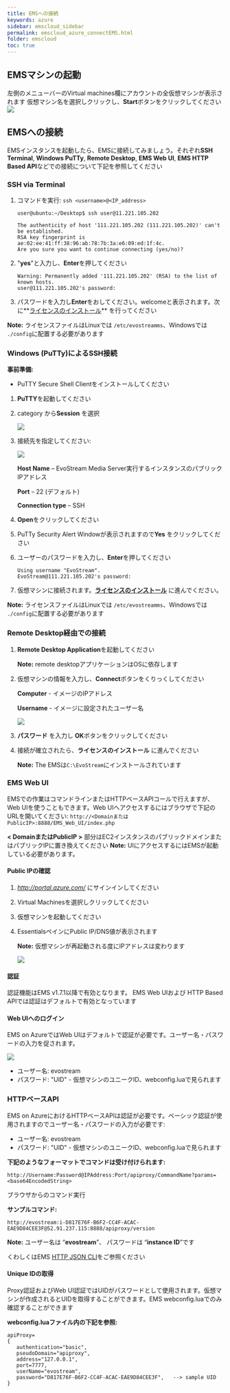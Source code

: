 ```yaml
---
title: EMSへの接続
keywords: azure
sidebar: emscloud_sidebar
permalink: emscloud_azure_connectEMS.html
folder: emscloud
toc: true
---
```


## EMSマシンの起動
左側のメニューバーのVirtual machines欄にアカウントの全仮想マシンが表示されます
仮想マシン名を選択しクリックし、**Start**ボタンをクリックしてください
![](images/emscloud/startVM.JPG)

## EMSへの接続
EMSインスタンスを起動したら、EMSに接続してみましょう。それぞれ**SSH Terminal**, **Windows PuTTy**, **Remote Desktop**, **EMS Web UI**, **EMS HTTP Based API**などでの接続について下記を参照してください

### SSH via Terminal

1. コマンドを実行: `ssh <username>@<IP_address>`

   ```
   user@ubuntu:~/Desktop$ ssh user@11.221.105.202

   The authenticity of host '111.221.105.202 (111.221.105.202)' can't be established.
   RSA key fingerprint is ae:02:ee:41:ff:38:96:ab:78:7b:3a:e6:09:ed:1f:4c.
   Are you sure you want to continue connecting (yes/no)?
   ```

2. "**yes**"と入力し、**Enter**を押してください

   ```
   Warning: Permanently added '111.221.105.202' (RSA) to the list of known hosts.
   user@111.221.105.202's password:
   ```

3. パスワードを入力し**Enter**をおしてください。welcomeと表示されます。次に**<u>ライセンスのインストール</u>** を行ってください

**Note:** ライセンスファイルはLinuxでは `/etc/evostreamms`、Windowsでは `./config`に配置する必要があります

### Windows (PuTTy)によるSSH接続

**事前準備:**

- PuTTY Secure Shell Clientをインストールしてください

1. **PuTTY**を起動してください

2. category から**Session** を選択

   ![](images/emscloud/image16.png)

3. 接続先を指定してください:

   ![](images/emscloud/putty.JPG)

   **Host Name** – EvoStream Media Server実行するインスタンスのパブリックIPアドレス

   **Port** – 22 (デフォルト)

   **Connection type** – SSH

4. **Open**をクリックしてください

5. PuTTy Security Alert Windowが表示されますので**Yes** をクリックしてください

6. ユーザーのパスワードを入力し、**Enter**を押してください

   ```
   Using username "EvoStream".
   EvoStream@111.221.105.202's password:
   ```

7. 仮想マシンに接続されます。**<u>ライセンスのインストール</u>** に進んでください。

**Note:** ライセンスファイルはLinuxでは `/etc/evostreamms`、Windowsでは `./config`に配置する必要があります

### Remote Desktop経由での接続

1. **Remote Desktop Application**を起動してください

   **Note:** remote desktopアプリケーションはOSに依存します

2. 仮想マシンの情報を入力し、**Connect**ボタンをくりっくしてください

   **Computer** -  イメージのIPアドレス

   **Username** -  イメージに設定されたユーザー名

   ![](images/emscloud/remotedesktop.jpg)


3. **パスワード** を入力し **OK**ボタンをクリックしてください

4. 接続が確立されたら、**ライセンスのインストール** に進んでください

   **Note:** The EMSは``C:\EvoStream``にインストールされています

### EMS Web UI

EMSでの作業はコマンドラインまたはHTTPベースAPIコールで行えますが、Web UIを使うこともできます。Web UIへアクセスするにはブラウザで下記のURLを開いてください:
`http://<DomainまたはPublicIP>:8888/EMS_Web_UI/index.php`

**< DomainまたはPublicIP >** 部分はEC2インスタンスのパブリックドメインまたはパブリックIPに置き換えてください
**Note:** UIにアクセスするにはEMSが起動している必要があります。

#### Public IPの確認

1. *http://portal.azure.com/* にサインインしてください


2. Virtual Machinesを選択しクリックしてください

3. 仮想マシンを起動してください

4. EssentialsペインにPublic IP/DNS値が表示されます

   **Note:** 仮想マシンが再起動される度にIPアドレスは変わります

   ![](images/emscloud/IPinAzure.jpg)


#### 認証

認証機能はEMS v1.7.1以降で有効となります。 EMS Web UIおよび HTTP Based APIでは認証はデフォルトで有効となっています

#### Web UIへのログイン

EMS on AzureではWeb UIはデフォルトで認証が必要です。ユーザー名・パスワードの入力を促されます。

![](images/emscloud/authentication.JPG)

- ユーザー名: evostream
- パスワード: "UID" - 仮想マシンのユニークID、webconfig.luaで見られます

### HTTPベースAPI

EMS on AzureにおけるHTTPベースAPIは認証が必要です。ベーシック認証が使用されますのでユーザー名・パスワードの入力が必要です:


- ユーザー名: evostream
- パスワード: "UID" - 仮想マシンのユニークID、webconfig.luaで見られます

**下記のようなフォーマットでコマンドは受け付けられます:**

```
http://Username:Password@IPAddress:Port/apiproxy/CommandName?params=<base64EncodedString>
```

ブラウザからのコマンド実行

**サンプルコマンド:**

```
http://evostream:i-D817E76F-B6F2-CC4F-ACAC-EAE9D84CEE3F@52.91.237.115:8888/apiproxy/version
```

**Note:** ユーザー名は “**evostream**”、 パスワードは “**instance ID**”です

くわしくはEMS [HTTP JSON CLI](userguide_telnet.html#http-json-cli)をご参照ください



#### Unique IDの取得

Proxy認証およびWeb UI認証ではUIDがパスワードとして使用されます。仮想マシンが作成されるとUIDを取得することができます。EMS webconfig.luaでのみ確認することができます

**webconfig.luaファイル内の下記を参照:**

```
apiProxy=
{
   authentication="basic",
   pseudoDomain="apiproxy",
   address="127.0.0.1",
   port=7777,
   userName="evostream",
   password="D817E76F-B6F2-CC4F-ACAC-EAE9D84CEE3F",   --> sample UID
}
```